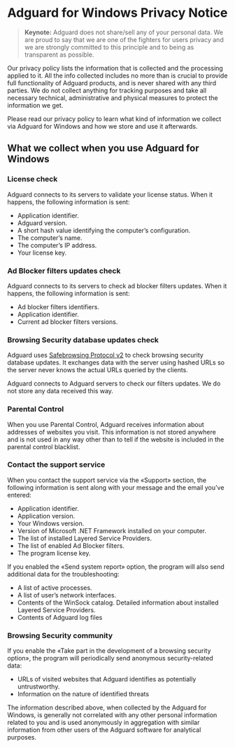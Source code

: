 # Adguard for Windows Privacy Notice

> **Keynote:** Adguard does not share/sell any of your personal data. We are proud to say that we are one of the fighters for users privacy and we are strongly committed to this principle and to being as transparent as possible.

Our privacy policy lists the information that is collected and the processing applied to it. All the info collected includes no more than is crucial to provide full functionality of Adguard products, and is never shared with any third parties. We do not collect anything for tracking purposes and take all necessary technical, administrative and physical measures to protect the information we get.

Please read our privacy policy to learn what kind of information we collect via Adguard for Windows and how we store and use it afterwards.

## What we collect when you use Adguard for Windows
### License check
Adguard connects to its servers to validate your license status. When it happens, the following information is sent:
* Application identifier.
* Adguard version.
* A short hash value identifying the computer’s configuration.
* The computer’s name.
* The computer’s IP address.
* Your license key.

### Ad Blocker filters updates check
Adguard connects to its servers to check ad blocker filters updates. When it happens, the following information is sent:
* Ad blocker filters identifiers.
* Application identifier.
* Current ad blocker filters versions.

### Browsing Security database updates check
Adguard uses [Safebrowsing Protocol v2](https://developers.google.com/safe-browsing/developers_guide_v2) to check browsing security database updates. It exchanges data with the server using hashed URLs so the server never knows the actual URLs queried by the clients. 

Adguard connects to Adguard servers to check our filters updates. We do not store any data received this way.

### Parental Control
When you use Parental Control, Adguard receives information about addresses of websites you visit. This information is not stored anywhere and is not used in any way other than to tell if the website is included in the parental control blacklist.

### Contact the support service
When you contact the support service via the «Support» section, the following information is sent along with your message and the email you’ve entered:
* Application identifier.
* Application version.
* Your Windows version.
* Version of Microsoft .NET Framework installed on your computer.
* The list of installed Layered Service Providers.
* The list of enabled Ad Blocker filters.
* The program license key.

If you enabled the «Send system report» option, the program will also send additional data for the troubleshooting:
* A list of active processes.
* A list of user’s network interfaces.
* Contents of the WinSock catalog. Detailed information about installed Layered Service Providers.
* Contents of Adguard log files

### Browsing Security community
If you enable the «Take part in the development of a browsing security option», the program will periodically send anonymous security-related data:
* URLs of visited websites that Adguard identifies as potentially untrustworthy.
* Information on the nature of identified threats

The information described above, when collected by the Adguard for Windows, is generally not correlated with any other personal information related to you and is used anonymously in aggregation with similar information from other users of the Adguard software for analytical purposes.
